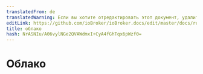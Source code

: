 ```yaml
---
translatedFrom: de
translatedWarning: Если вы хотите отредактировать этот документ, удалите поле «translationFrom», в противном случае этот документ будет снова автоматически переведен
editLink: https://github.com/ioBroker/ioBroker.docs/edit/master/docs/ru/faq/_050_cloud/README.md
title: облако
hash: NrASNIu/A06vylNGe2QVAWdmxI+CyA4fGhTqx6pWzf0=
---
```

# Облако